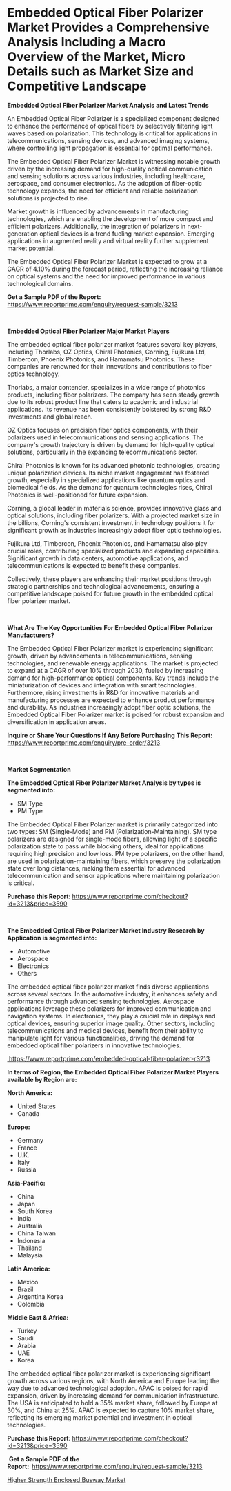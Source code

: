 <p><h1>Embedded Optical Fiber Polarizer Market Provides a Comprehensive Analysis Including a Macro Overview of the Market, Micro Details such as Market Size and Competitive Landscape</h1></p><p><strong>Embedded Optical Fiber Polarizer Market Analysis and Latest Trends</strong></p>
<p><p>An Embedded Optical Fiber Polarizer is a specialized component designed to enhance the performance of optical fibers by selectively filtering light waves based on polarization. This technology is critical for applications in telecommunications, sensing devices, and advanced imaging systems, where controlling light propagation is essential for optimal performance. </p><p>The Embedded Optical Fiber Polarizer Market is witnessing notable growth driven by the increasing demand for high-quality optical communication and sensing solutions across various industries, including healthcare, aerospace, and consumer electronics. As the adoption of fiber-optic technology expands, the need for efficient and reliable polarization solutions is projected to rise.</p><p>Market growth is influenced by advancements in manufacturing technologies, which are enabling the development of more compact and efficient polarizers. Additionally, the integration of polarizers in next-generation optical devices is a trend fueling market expansion. Emerging applications in augmented reality and virtual reality further supplement market potential. </p><p>The Embedded Optical Fiber Polarizer Market is expected to grow at a CAGR of 4.10% during the forecast period, reflecting the increasing reliance on optical systems and the need for improved performance in various technological domains.</p></p>
<p><strong>Get a Sample PDF of the Report:&nbsp;</strong> <a href="https://www.reportprime.com/enquiry/request-sample/3213?utm_campaign=3454&utm_medium=2&utm_source=Github&utm_content=ia&utm_term=18032025&utm_id=embedded-optical-fiber-polarizer">https://www.reportprime.com/enquiry/request-sample/3213</a></p>
<p>&nbsp;</p>
<p><strong>Embedded Optical Fiber Polarizer Major Market Players</strong></p>
<p><p>The embedded optical fiber polarizer market features several key players, including Thorlabs, OZ Optics, Chiral Photonics, Corning, Fujikura Ltd, Timbercon, Phoenix Photonics, and Hamamatsu Photonics. These companies are renowned for their innovations and contributions to fiber optics technology.</p><p>Thorlabs, a major contender, specializes in a wide range of photonics products, including fiber polarizers. The company has seen steady growth due to its robust product line that caters to academic and industrial applications. Its revenue has been consistently bolstered by strong R&D investments and global reach.</p><p>OZ Optics focuses on precision fiber optics components, with their polarizers used in telecommunications and sensing applications. The company's growth trajectory is driven by demand for high-quality optical solutions, particularly in the expanding telecommunications sector.</p><p>Chiral Photonics is known for its advanced photonic technologies, creating unique polarization devices. Its niche market engagement has fostered growth, especially in specialized applications like quantum optics and biomedical fields. As the demand for quantum technologies rises, Chiral Photonics is well-positioned for future expansion.</p><p>Corning, a global leader in materials science, provides innovative glass and optical solutions, including fiber polarizers. With a projected market size in the billions, Corning's consistent investment in technology positions it for significant growth as industries increasingly adopt fiber optic technologies.</p><p>Fujikura Ltd, Timbercon, Phoenix Photonics, and Hamamatsu also play crucial roles, contributing specialized products and expanding capabilities. Significant growth in data centers, automotive applications, and telecommunications is expected to benefit these companies.</p><p>Collectively, these players are enhancing their market positions through strategic partnerships and technological advancements, ensuring a competitive landscape poised for future growth in the embedded optical fiber polarizer market.</p></p>
<p>&nbsp;</p>
<p><strong>What Are The Key Opportunities For Embedded Optical Fiber Polarizer Manufacturers?</strong></p>
<p><p>The Embedded Optical Fiber Polarizer market is experiencing significant growth, driven by advancements in telecommunications, sensing technologies, and renewable energy applications. The market is projected to expand at a CAGR of over 10% through 2030, fueled by increasing demand for high-performance optical components. Key trends include the miniaturization of devices and integration with smart technologies. Furthermore, rising investments in R&D for innovative materials and manufacturing processes are expected to enhance product performance and durability. As industries increasingly adopt fiber optic solutions, the Embedded Optical Fiber Polarizer market is poised for robust expansion and diversification in application areas.</p></p>
<p><strong>Inquire or Share Your Questions If Any Before Purchasing This Report:</strong> <a href="https://www.reportprime.com/enquiry/pre-order/3213?utm_campaign=3454&utm_medium=2&utm_source=Github&utm_content=ia&utm_term=18032025&utm_id=embedded-optical-fiber-polarizer">https://www.reportprime.com/enquiry/pre-order/3213</a></p>
<p>&nbsp;</p>
<p><strong>Market Segmentation</strong></p>
<p><strong>The Embedded Optical Fiber Polarizer Market Analysis by types is segmented into:</strong></p>
<p><ul><li>SM Type</li><li>PM Type</li></ul></p>
<p><p>The Embedded Optical Fiber Polarizer market is primarily categorized into two types: SM (Single-Mode) and PM (Polarization-Maintaining). SM type polarizers are designed for single-mode fibers, allowing light of a specific polarization state to pass while blocking others, ideal for applications requiring high precision and low loss. PM type polarizers, on the other hand, are used in polarization-maintaining fibers, which preserve the polarization state over long distances, making them essential for advanced telecommunication and sensor applications where maintaining polarization is critical.</p></p>
<p><strong>Purchase this Report:&nbsp;</strong><a href="https://www.reportprime.com/checkout?id=3213&price=3590&utm_campaign=3454&utm_medium=2&utm_source=Github&utm_content=ia&utm_term=18032025&utm_id=embedded-optical-fiber-polarizer">https://www.reportprime.com/checkout?id=3213&price=3590</a></p>
<p>&nbsp;</p>
<p><strong>The Embedded Optical Fiber Polarizer Market Industry Research by Application is segmented into:</strong></p>
<p><ul><li>Automotive</li><li>Aerospace</li><li>Electronics</li><li>Others</li></ul></p>
<p><p>The embedded optical fiber polarizer market finds diverse applications across several sectors. In the automotive industry, it enhances safety and performance through advanced sensing technologies. Aerospace applications leverage these polarizers for improved communication and navigation systems. In electronics, they play a crucial role in displays and optical devices, ensuring superior image quality. Other sectors, including telecommunications and medical devices, benefit from their ability to manipulate light for various functionalities, driving the demand for embedded optical fiber polarizers in innovative technologies.</p></p>
<p><a href="https://www.reportprime.com/embedded-optical-fiber-polarizer-r3213?utm_campaign=3454&utm_medium=2&utm_source=Github&utm_content=ia&utm_term=18032025&utm_id=embedded-optical-fiber-polarizer">&nbsp;https://www.reportprime.com/embedded-optical-fiber-polarizer-r3213</a></p>
<p><strong>In terms of Region, the Embedded Optical Fiber Polarizer Market Players available by Region are:</strong></p>
<p>
    <p> <strong> North America: </strong>
        <ul>
            <li>United States</li>
            <li>Canada</li>
        </ul>
        </p> 
    <p> <strong> Europe: </strong>
        <ul>
            <li>Germany</li>
            <li>France</li>
            <li>U.K.</li>
            <li>Italy</li>
            <li>Russia</li>
        </ul>
        </p> 
    <p> <strong> Asia-Pacific: </strong>
        <ul>
            <li>China</li>
            <li>Japan</li>
            <li>South Korea</li>
            <li>India</li>
            <li>Australia</li>
            <li>China Taiwan</li>
            <li>Indonesia</li>
            <li>Thailand</li>
            <li>Malaysia</li>
        </ul>
        </p> 
    <p> <strong> Latin America: </strong>
        <ul>
            <li>Mexico</li>
            <li>Brazil</li>
            <li>Argentina Korea</li>
            <li>Colombia</li>
        </ul>
        </p> 
    <p> <strong> Middle East & Africa: </strong>
        <ul>
            <li>Turkey</li>
            <li>Saudi</li>
            <li>Arabia</li>
            <li>UAE</li>
            <li>Korea</li>
        </ul>
    </p>
    </p>
<p><p>The embedded optical fiber polarizer market is experiencing significant growth across various regions, with North America and Europe leading the way due to advanced technological adoption. APAC is poised for rapid expansion, driven by increasing demand for communication infrastructure. The USA is anticipated to hold a 35% market share, followed by Europe at 30%, and China at 25%. APAC is expected to capture 10% market share, reflecting its emerging market potential and investment in optical technologies.</p></p>
<p><strong>Purchase this Report: </strong><a href="https://www.reportprime.com/checkout?id=3213&price=3590&utm_campaign=3454&utm_medium=2&utm_source=Github&utm_content=ia&utm_term=18032025&utm_id=embedded-optical-fiber-polarizer">https://www.reportprime.com/checkout?id=3213&price=3590</a></p>
<p>&nbsp;<strong>Get a Sample PDF of the Report:&nbsp;&nbsp;</strong><a href="https://www.reportprime.com/enquiry/request-sample/3213?utm_campaign=3454&utm_medium=2&utm_source=Github&utm_content=ia&utm_term=18032025&utm_id=embedded-optical-fiber-polarizer">https://www.reportprime.com/enquiry/request-sample/3213</a></p>
<p><strong></strong></p>
<p><p><a href="https://github.com/theyasnare5w/Market-Research-Report-List-1/blob/main/higher-strength-enclosed-busway-market.md?utm_campaign=3454&utm_medium=2&utm_source=Github&utm_content=ia&utm_term=18032025&utm_id=embedded-optical-fiber-polarizer">Higher Strength Enclosed Busway Market</a></p></p>